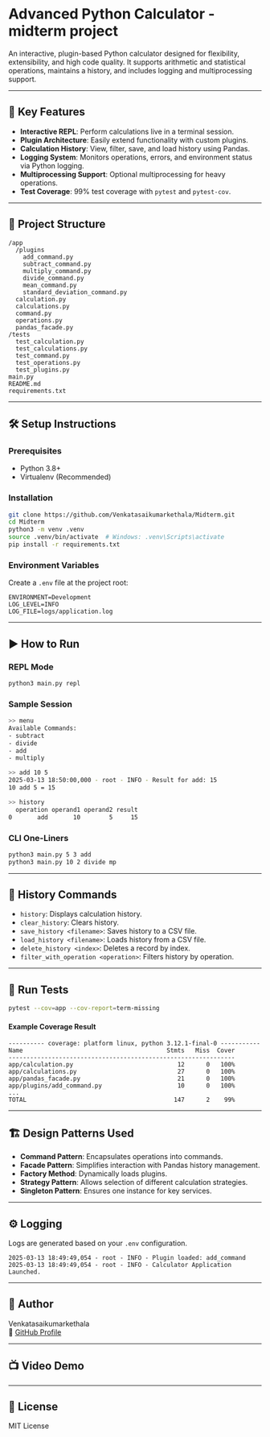 # Advanced Python Calculator - midterm project

An interactive, plugin-based Python calculator designed for flexibility, extensibility, and high code quality. It supports arithmetic and statistical operations, maintains a history, and includes logging and multiprocessing support.

---

## 🚀 Key Features

- **Interactive REPL**: Perform calculations live in a terminal session.
- **Plugin Architecture**: Easily extend functionality with custom plugins.
- **Calculation History**: View, filter, save, and load history using Pandas.
- **Logging System**: Monitors operations, errors, and environment status via Python logging.
- **Multiprocessing Support**: Optional multiprocessing for heavy operations.
- **Test Coverage**: 99% test coverage with `pytest` and `pytest-cov`.

---

## 📂 Project Structure

```
/app
  /plugins
    add_command.py
    subtract_command.py
    multiply_command.py
    divide_command.py
    mean_command.py
    standard_deviation_command.py
  calculation.py
  calculations.py
  command.py
  operations.py
  pandas_facade.py
/tests
  test_calculation.py
  test_calculations.py
  test_command.py
  test_operations.py
  test_plugins.py
main.py
README.md
requirements.txt
```

---

## 🛠️ Setup Instructions

### Prerequisites

- Python 3.8+
- Virtualenv (Recommended)

### Installation

```bash
git clone https://github.com/Venkatasaikumarkethala/Midterm.git
cd Midterm
python3 -m venv .venv
source .venv/bin/activate  # Windows: .venv\Scripts\activate
pip install -r requirements.txt
```

### Environment Variables

Create a `.env` file at the project root:

```
ENVIRONMENT=Development
LOG_LEVEL=INFO
LOG_FILE=logs/application.log
```

---

## ▶️ How to Run

### REPL Mode

```bash
python3 main.py repl
```

### Sample Session

```bash
>> menu
Available Commands:
- subtract
- divide
- add
- multiply

>> add 10 5
2025-03-13 18:50:00,000 - root - INFO - Result for add: 15
10 add 5 = 15

>> history
  operation operand1 operand2 result
0       add       10        5     15
```

### CLI One-Liners

```bash
python3 main.py 5 3 add
python3 main.py 10 2 divide mp
```

---

## 💾 History Commands

- `history`: Displays calculation history.
- `clear_history`: Clears history.
- `save_history <filename>`: Saves history to a CSV file.
- `load_history <filename>`: Loads history from a CSV file.
- `delete_history <index>`: Deletes a record by index.
- `filter_with_operation <operation>`: Filters history by operation.

---

## 🧪 Run Tests

```bash
pytest --cov=app --cov-report=term-missing
```

#### Example Coverage Result

```
---------- coverage: platform linux, python 3.12.1-final-0 -----------
Name                                        Stmts   Miss  Cover
---------------------------------------------------------------
app/calculation.py                             12      0   100%
app/calculations.py                            27      0   100%
app/pandas_facade.py                           21      0   100%
app/plugins/add_command.py                     10      0   100%
...
TOTAL                                         147      2    99%
```

---

## 🏗️ Design Patterns Used

- **Command Pattern**: Encapsulates operations into commands.
- **Facade Pattern**: Simplifies interaction with Pandas history management.
- **Factory Method**: Dynamically loads plugins.
- **Strategy Pattern**: Allows selection of different calculation strategies.
- **Singleton Pattern**: Ensures one instance for key services.

---

## ⚙️ Logging

Logs are generated based on your `.env` configuration.

```
2025-03-13 18:49:49,054 - root - INFO - Plugin loaded: add_command
2025-03-13 18:49:49,054 - root - INFO - Calculator Application Launched.
```

---

## 📝 Author

Venkatasaikumarkethala  
🔗 [GitHub Profile](https://github.com/Venkatasaikumarkethala)

---

## 📺 Video Demo


---

## 📜 License

MIT License


